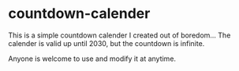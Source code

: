 # countdown-calender

This is a simple countdown calender I created out of boredom... The calender is valid up until 2030, but the countdown is infinite.

Anyone is welcome to use and modify it at anytime.
